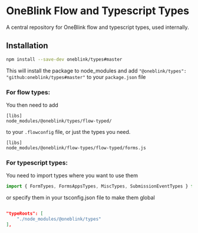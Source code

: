 # OneBlink Flow and Typescript Types

A central repository for OneBlink flow and typescript types, used internally.

## Installation

```sh
npm install --save-dev oneblink/types#master
```

This will install the package to node_modules and add `"@oneblink/types": "github:oneblink/types#master"` to your `package.json` file

### For flow types:

You then need to add

```
[libs]
node_modules/@oneblink/types/flow-typed/
```

to your `.flowconfig` file, or just the types you need.

```
[libs]
node_modules/@oneblink/flow-types/flow-typed/forms.js
```

### For typescript types:

You need to import types where you want to use them

```ts
import { FormTypes, FormsAppsTypes, MiscTypes, SubmissionEventTypes } from '@oneblink/types'
```

or specify them in your tsconfig.json file to make them global

```json

"typeRoots": [
    "./node_modules/@oneblink/types"
],

```
